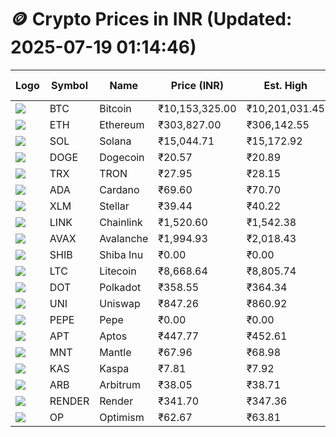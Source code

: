 # 🪙 Crypto Prices in INR (Updated: 2025-07-19 01:14:46)

| Logo | Symbol | Name       | Price (INR) | Est. High | Est. Low | Gross Profit | Fees | Net Profit | ROI % |
|------|--------|------------|-------------|-----------|----------|---------------|------|-------------|--------|
| ![](https://coin-images.coingecko.com/coins/images/1/large/bitcoin.png?1696501400) | BTC    | Bitcoin    | ₹10,153,325.00 | ₹10,201,031.45 | ₹10,105,618.55 | ₹944.16 | ₹200.00 | ₹744.16 | 0.74% |
| ![](https://coin-images.coingecko.com/coins/images/279/large/ethereum.png?1696501628) | ETH    | Ethereum   | ₹303,827.00 | ₹306,142.55 | ₹301,511.45 | ₹1,535.96 | ₹200.00 | ₹1,335.96 | 1.34% |
| ![](https://coin-images.coingecko.com/coins/images/4128/large/solana.png?1718769756) | SOL    | Solana     | ₹15,044.71 | ₹15,172.92 | ₹14,916.50 | ₹1,719.07 | ₹200.00 | ₹1,519.07 | 1.52% |
| ![](https://coin-images.coingecko.com/coins/images/5/large/dogecoin.png?1696501409) | DOGE   | Dogecoin   | ₹20.57 | ₹20.89 | ₹20.25 | ₹3,125.39 | ₹200.00 | ₹2,925.39 | 2.93% |
| ![](https://coin-images.coingecko.com/coins/images/1094/large/tron-logo.png?1696502193) | TRX    | TRON       | ₹27.95 | ₹28.15 | ₹27.75 | ₹1,470.48 | ₹200.00 | ₹1,270.48 | 1.27% |
| ![](https://coin-images.coingecko.com/coins/images/975/large/cardano.png?1696502090) | ADA    | Cardano    | ₹69.60 | ₹70.70 | ₹68.50 | ₹3,201.30 | ₹200.00 | ₹3,001.30 | 3.00% |
| ![](https://coin-images.coingecko.com/coins/images/100/large/fmpFRHHQ_400x400.jpg?1735231350) | XLM    | Stellar    | ₹39.44 | ₹40.22 | ₹38.66 | ₹4,027.26 | ₹200.00 | ₹3,827.26 | 3.83% |
| ![](https://coin-images.coingecko.com/coins/images/877/large/chainlink-new-logo.png?1696502009) | LINK   | Chainlink  | ₹1,520.60 | ₹1,542.38 | ₹1,498.82 | ₹2,906.29 | ₹200.00 | ₹2,706.29 | 2.71% |
| ![](https://coin-images.coingecko.com/coins/images/12559/large/Avalanche_Circle_RedWhite_Trans.png?1696512369) | AVAX   | Avalanche  | ₹1,994.93 | ₹2,018.43 | ₹1,971.43 | ₹2,383.95 | ₹200.00 | ₹2,183.95 | 2.18% |
| ![](https://coin-images.coingecko.com/coins/images/11939/large/shiba.png?1696511800) | SHIB   | Shiba Inu  | ₹0.00 | ₹0.00 | ₹0.00 | ₹3,061.34 | ₹200.00 | ₹2,861.34 | 2.86% |
| ![](https://coin-images.coingecko.com/coins/images/2/large/litecoin.png?1696501400) | LTC    | Litecoin   | ₹8,668.64 | ₹8,805.74 | ₹8,531.54 | ₹3,213.92 | ₹200.00 | ₹3,013.92 | 3.01% |
| ![](https://coin-images.coingecko.com/coins/images/12171/large/polkadot.png?1696512008) | DOT    | Polkadot   | ₹358.55 | ₹364.34 | ₹352.76 | ₹3,284.41 | ₹200.00 | ₹3,084.41 | 3.08% |
| ![](https://coin-images.coingecko.com/coins/images/12504/large/uniswap-logo.png?1720676669) | UNI    | Uniswap    | ₹847.26 | ₹860.92 | ₹833.60 | ₹3,276.38 | ₹200.00 | ₹3,076.38 | 3.08% |
| ![](https://coin-images.coingecko.com/coins/images/29850/large/pepe-token.jpeg?1696528776) | PEPE   | Pepe       | ₹0.00 | ₹0.00 | ₹0.00 | ₹3,604.65 | ₹200.00 | ₹3,404.65 | 3.40% |
| ![](https://coin-images.coingecko.com/coins/images/26455/large/aptos_round.png?1696525528) | APT    | Aptos      | ₹447.77 | ₹452.61 | ₹442.93 | ₹2,184.31 | ₹200.00 | ₹1,984.31 | 1.98% |
| ![](https://coin-images.coingecko.com/coins/images/30980/large/Mantle-Logo-mark.png?1739213200) | MNT    | Mantle     | ₹67.96 | ₹68.98 | ₹66.94 | ₹3,042.96 | ₹200.00 | ₹2,842.96 | 2.84% |
| ![](https://coin-images.coingecko.com/coins/images/25751/large/kaspa-icon-exchanges.png?1696524837) | KAS    | Kaspa      | ₹7.81 | ₹7.92 | ₹7.70 | ₹2,883.49 | ₹200.00 | ₹2,683.49 | 2.68% |
| ![](https://coin-images.coingecko.com/coins/images/16547/large/arb.jpg?1721358242) | ARB    | Arbitrum   | ₹38.05 | ₹38.71 | ₹37.39 | ₹3,530.36 | ₹200.00 | ₹3,330.36 | 3.33% |
| ![](https://coin-images.coingecko.com/coins/images/11636/large/rndr.png?1696511529) | RENDER | Render     | ₹341.70 | ₹347.36 | ₹336.04 | ₹3,368.34 | ₹200.00 | ₹3,168.34 | 3.17% |
| ![](https://coin-images.coingecko.com/coins/images/25244/large/Optimism.png?1696524385) | OP     | Optimism   | ₹62.67 | ₹63.81 | ₹61.53 | ₹3,715.44 | ₹200.00 | ₹3,515.44 | 3.52% |
